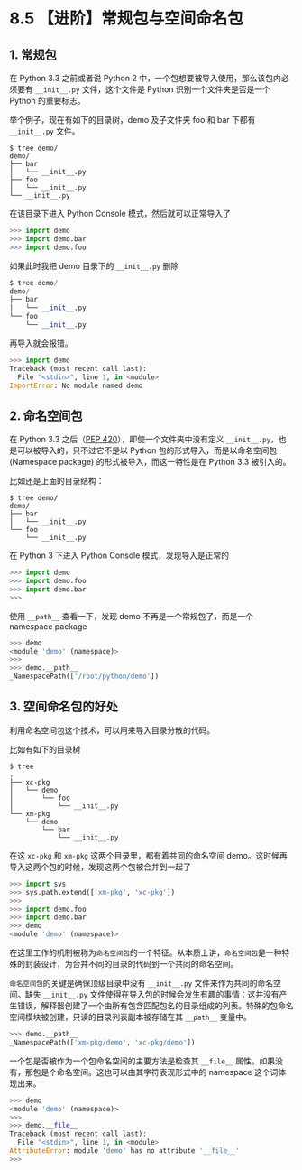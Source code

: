 # 8.5 【进阶】常规包与空间命名包

## 1. 常规包

在 Python 3.3 之前或者说 Python 2 中，一个包想要被导入使用，那么该包内必须要有 `__init__.py` 文件，这个文件是 Python 识别一个文件夹是否是一个 Python 的重要标志。

举个例子，现在有如下的目录树，demo 及子文件夹 foo 和 bar 下都有  `__init__.py` 文件。

```shell
$ tree demo/
demo/
├── bar
│   └── __init__.py
├── foo
│   └── __init__.py
└── __init__.py
```

在该目录下进入 Python Console 模式，然后就可以正常导入了

```python
>>> import demo
>>> import demo.bar
>>> import demo.foo
```

如果此时我把 demo 目录下的  `__init__.py` 删除

```python
$ tree demo/
demo/
├── bar
│   └── __init__.py
└── foo
    └── __init__.py
```

再导入就会报错。

```python
>>> import demo
Traceback (most recent call last):
  File "<stdin>", line 1, in <module>
ImportError: No module named demo
```

## 2. 命名空间包

在 Python 3.3 之后（[PEP 420](https://www.python.org/dev/peps/pep-0420/)），即使一个文件夹中没有定义 `__init__.py`，也是可以被导入的，只不过它不是以 Python 包的形式导入，而是以命名空间包 (Namespace package) 的形式被导入，而这一特性是在 Python 3.3 被引入的。

比如还是上面的目录结构：

```shell
$ tree demo/
demo/
├── bar
│   └── __init__.py
└── foo
    └── __init__.py
```

在 Python 3 下进入 Python Console 模式，发现导入是正常的

```python
>>> import demo
>>> import demo.foo
>>> import demo.bar
>>> 
```

使用 `__path__` 查看一下，发现 demo 不再是一个常规包了，而是一个 namespace package 

```python
>>> demo
<module 'demo' (namespace)>
>>>
>>> demo.__path__
_NamespacePath(['/root/python/demo'])
```

## 3. 空间命名包的好处

利用命名空间包这个技术，可以用来导入目录分散的代码。

比如有如下的目录树

```shell
$ tree
.
├── xc-pkg
│   └── demo
│       └── foo
│           └── __init__.py
└── xm-pkg
    └── demo
        └── bar
            └── __init__.py
```

在这 `xc-pkg` 和 `xm-pkg` 这两个目录里，都有着共同的命名空间 demo。这时候再导入这两个包的时候，发现这两个包被合并到一起了

```python
>>> import sys
>>> sys.path.extend(['xm-pkg', 'xc-pkg'])
>>> 
>>> import demo.foo
>>> import demo.bar
>>> demo
<module 'demo' (namespace)>
```

在这里工作的机制被称为`命名空间包`的一个特征。从本质上讲，`命名空间包`是一种特殊的封装设计，为合并不同的目录的代码到一个共同的命名空间。

`命名空间包`的关键是确保顶级目录中没有 `__init__.py` 文件来作为共同的命名空间。缺失 `__init__.py` 文件使得在导入包的时候会发生有趣的事情：这并没有产生错误，解释器创建了一个由所有包含匹配包名的目录组成的列表。特殊的包命名空间模块被创建，只读的目录列表副本被存储在其 `__path__` 变量中。

```python
>>> demo.__path__
_NamespacePath(['xm-pkg/demo', 'xc-pkg/demo'])
```

一个包是否被作为一个包命名空间的主要方法是检查其 `__file__` 属性。如果没有，那包是个命名空间。这也可以由其字符表现形式中的 namespace 这个词体现出来。

```python
>>> demo
<module 'demo' (namespace)>
>>>
>>> demo.__file__
Traceback (most recent call last):
  File "<stdin>", line 1, in <module>
AttributeError: module 'demo' has no attribute '__file__'
>>> 
```

